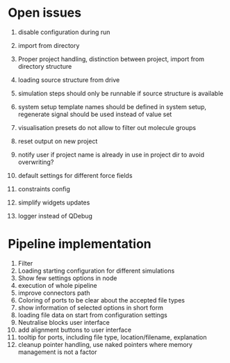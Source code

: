 # Open issues

1. disable configuration during run
1. import from directory
1. Proper project handling, distinction between project, import from directory structure
1. loading source structure from drive
1. simulation steps should only be runnable if source structure is available

1. system setup template names should be defined in system setup, regenerate signal should be used instead of value set

1. visualisation presets do not allow to filter out molecule groups

1. reset output on new project

1. notify user if project name is already in use in project dir to avoid overwriting?


1. default settings for different force fields
1. constraints config

1. simplify widgets updates
1. logger instead of QDebug

# Pipeline implementation

1. Filter
1. Loading starting configuration for different simulations
1. Show few settings options in node
1. execution of whole pipeline
1. improve connectors path
1. Coloring of ports to be clear about the accepted file types
1. show information of selected options in short form
1. loading file data on start from configuration settings
1. Neutralise blocks user interface
1. add alignment buttons to user interface
1. tooltip for ports, including file type, location/filename, explanation
1. cleanup pointer handling, use naked pointers where memory management is not a factor
